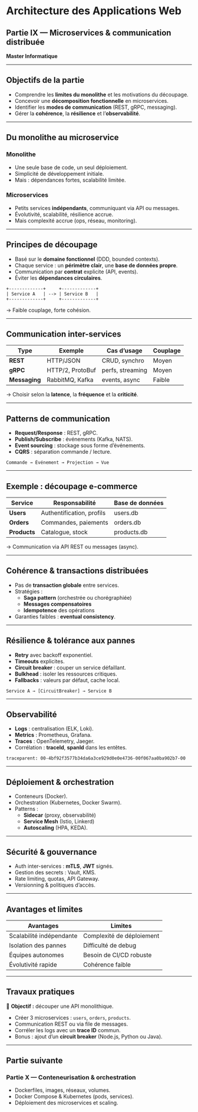 # Architecture des Applications Web  
## Partie IX — Microservices & communication distribuée  
**Master Informatique**

---

## Objectifs de la partie

- Comprendre les **limites du monolithe** et les motivations du découpage.  
- Concevoir une **décomposition fonctionnelle** en microservices.  
- Identifier les **modes de communication** (REST, gRPC, messaging).  
- Gérer la **cohérence**, la **résilience** et l’**observabilité**.  

---

## Du monolithe au microservice

### Monolithe
- Une seule base de code, un seul déploiement.  
- Simplicité de développement initiale.  
- Mais : dépendances fortes, scalabilité limitée.  

### Microservices
- Petits services **indépendants**, communiquant via API ou messages.  
- Évolutivité, scalabilité, résilience accrue.  
- Mais complexité accrue (ops, réseau, monitoring).  

---

## Principes de découpage

- Basé sur le **domaine fonctionnel** (DDD, bounded contexts).  
- Chaque service : un **périmètre clair**, une **base de données propre**.  
- Communication par **contrat** explicite (API, events).  
- Éviter les **dépendances circulaires**.  

```text
+-------------+     +-------------+
| Service A   | --> | Service B   |
+-------------+     +-------------+
```

→ Faible couplage, forte cohésion.  

---

## Communication inter-services

| Type | Exemple | Cas d’usage | Couplage |
|------|----------|-------------|-----------|
| **REST** | HTTP/JSON | CRUD, synchro | Moyen |
| **gRPC** | HTTP/2, ProtoBuf | perfs, streaming | Moyen |
| **Messaging** | RabbitMQ, Kafka | events, async | Faible |

→ Choisir selon la **latence**, la **fréquence** et la **criticité**.  

---

## Patterns de communication

- **Request/Response** : REST, gRPC.  
- **Publish/Subscribe** : événements (Kafka, NATS).  
- **Event sourcing** : stockage sous forme d’événements.  
- **CQRS** : séparation commande / lecture.  

```text
Commande → Événement → Projection → Vue
```

---

## Exemple : découpage e-commerce

| Service | Responsabilité | Base de données |
|----------|----------------|----------------|
| **Users** | Authentification, profils | users.db |
| **Orders** | Commandes, paiements | orders.db |
| **Products** | Catalogue, stock | products.db |

→ Communication via API REST ou messages (async).  

---

## Cohérence & transactions distribuées

- Pas de **transaction globale** entre services.  
- Stratégies :  
  - **Saga pattern** (orchestrée ou chorégraphiée)  
  - **Messages compensatoires**  
  - **Idempotence** des opérations  
- Garanties faibles : **eventual consistency**.  

---

## Résilience & tolérance aux pannes

- **Retry** avec backoff exponentiel.  
- **Timeouts** explicites.  
- **Circuit breaker** : couper un service défaillant.  
- **Bulkhead** : isoler les ressources critiques.  
- **Fallbacks** : valeurs par défaut, cache local.  

```text
Service A → [CircuitBreaker] → Service B
```

---

## Observabilité

- **Logs** : centralisation (ELK, Loki).  
- **Metrics** : Prometheus, Grafana.  
- **Traces** : OpenTelemetry, Jaeger.  
- Corrélation : **traceId**, **spanId** dans les entêtes.  

```http
traceparent: 00-4bf92f3577b34da6a3ce929d0e0e4736-00f067aa0ba902b7-00
```

---

## Déploiement & orchestration

- Conteneurs (Docker).  
- Orchestration (Kubernetes, Docker Swarm).  
- Patterns :  
  - **Sidecar** (proxy, observabilité)  
  - **Service Mesh** (Istio, Linkerd)  
  - **Autoscaling** (HPA, KEDA).  

---

## Sécurité & gouvernance

- Auth inter-services : **mTLS**, **JWT** signés.  
- Gestion des secrets : Vault, KMS.  
- Rate limiting, quotas, API Gateway.  
- Versionning & politiques d’accès.  

---

## Avantages et limites

| Avantages | Limites |
|------------|----------|
| Scalabilité indépendante | Complexité de déploiement |
| Isolation des pannes | Difficulté de debug |
| Équipes autonomes | Besoin de CI/CD robuste |
| Évolutivité rapide | Cohérence faible |

---

## Travaux pratiques

🎯 **Objectif :** découper une API monolithique.  
- Créer 3 microservices : `users`, `orders`, `products`.  
- Communication REST ou via file de messages.  
- Corréler les logs avec un **trace ID** commun.  
- Bonus : ajout d’un **circuit breaker** (Node.js, Python ou Java).  

---

## Partie suivante

### Partie X — Conteneurisation & orchestration
- Dockerfiles, images, réseaux, volumes.  
- Docker Compose & Kubernetes (pods, services).  
- Déploiement des microservices et scaling.  
